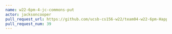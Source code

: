 ```yaml
---
name: w22-6pm-4-jc-commons-put
actor: jacksoncooper
pull_request_url: https://github.com/ucsb-cs156-w22/team04-w22-6pm-HappyCows/pull/39
pull_request_num: 39
---
```

